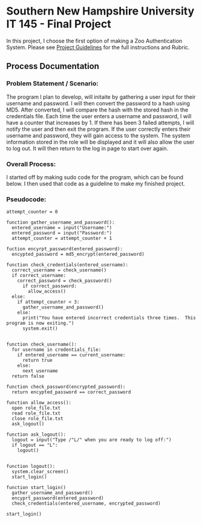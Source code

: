 # Southern New Hampshire University IT 145 - Final Project
<p>In this project, I choose the first option of making a Zoo Authentication System.  Please see <a href="/instructions.pdf">Project Guidelines</a> for the full instructions and Rubric.</p>

## Process Documentation
### Problem Statement / Scenario:
<p>The program I plan to develop, will initaite by gathering a user input for their username and password.  I will then convert the password to a hash using MD5.  After converted, I will compare the hash with the stored hash in the credentials file.  Each time the user enters a username and password, I will have a counter that increases by 1.  If there has been 3 failed attempts, I will notify the user and then exit the program.  If the user correctly enters their username and password, they will gain access to the system.  The system information stored in the role will be displayed and it will also allow the user to log out.  It will then return to the log in page to start over again.</p>

### Overall Process:
<p>I started off by making sudo code for the program, which can be found below.  I then used that code as a guideline to make my finished project.</p>

### Pseudocode:
  ```
  attempt_counter = 0
  
  function gather_username_and_password():
    entered_username = input("Username:")
    entered_password = input("Password:")
    attempt_counter = attempt_counter + 1
    
  fuction encyrpt_password(entered_password):
    encypted_password = md5_encrypt(entered_password)
    
  function check_credentials(entered_username):
    correct_username = check_username()
    if correct_username:
      correct_password = check_password()
        if correct_password:
          allow_access()
    else:
      if attempt_counter < 3:
        gather_username_and_password()
      else:
        print("You have entered incorrect credentials three times.  This program is now exiting.")
        system.exit()
    
      
  function check_username():
    for username in credentials_file:
      if entered_username == current_username:
        return true
      else:
        next username
    return false
  
  function check_password(encrypted_password):
    return encypted_password == correct_password
  
  function allow_access():
    open role_file.txt
    read role_file.txt
    close role_file.txt
    ask_logout()
  
  function ask_logout():
    logout = input("Type /"L/" when you are ready to log off:")
    if logout == "L":
      logout()
      
    
  function logout():
    system.clear_screen()
    start_login()
  
  function start_login()
    gather_username_and_password()
    encyprt_password(entered_password)
    check_credentials(entered_username, encrypted_password)
    
  start_login()  
  ```
